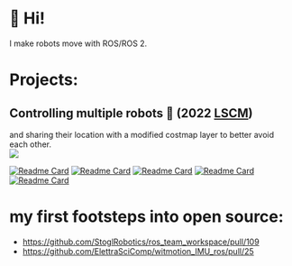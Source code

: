 
# 👋 Hi!
I make robots move with ROS/ROS 2.


# Projects:
## Controlling multiple robots 🤖 (2022 [LSCM](https://www.lscm.hk/eng/))
and sharing their location with a modified costmap layer to better avoid each other.  
![](https://github.com/JosefGst/lscm_deliverybot/blob/humble/images/split_screen_delivery.gif)


<!-- repos -->
[![Readme Card](https://github-readme-stats.vercel.app/api/pin/?username=josefgst&repo=urdf_basic_shapes)](https://github.com/JosefGst/urdf_basic_shapes)
[![Readme Card](https://github-readme-stats.vercel.app/api/pin/?username=josefgst&repo=a21_sonar)](https://github.com/JosefGst/a21_sonar)
[![Readme Card](https://github-readme-stats.vercel.app/api/pin/?username=josefgst&repo=rmdx_driver)](https://github.com/JosefGst/rmdx_driver)
[![Readme Card](https://github-readme-stats.vercel.app/api/pin/?username=josefgst&repo=zlac_ros2)](https://github.com/JosefGst/zlac_ros2)
[![Readme Card](https://github-readme-stats.vercel.app/api/pin/?username=josefgst&repo=detection2landmark)](https://github.com/JosefGst/detection2landmark)
<!-- [![Readme Card](https://github-readme-stats.vercel.app/api/pin/?username=josefgst&repo=lscm_deliverybot)](https://github.com/JosefGst/lscm_deliverybot) -->

<!-- states -->
<!-- <img src="https://github-readme-stats.vercel.app/api?username=josefgst&show_icons=true"/> -->
<!-- top languages used -->
<!-- <img src="https://github-readme-stats.vercel.app/api/top-langs?username=josefgst"/> -->
<!-- <img src="https://github-readme-streak-stats.herokuapp.com/?user=josefgst"/> -->


# my first footsteps into open source:
- https://github.com/StoglRobotics/ros_team_workspace/pull/109  
- https://github.com/ElettraSciComp/witmotion_IMU_ros/pull/25


<!---
JosefGst/JosefGst is a ✨ special ✨ repository because its `README.md` (this file) appears on your GitHub profile.
You can click the Preview link to take a look at your changes.
--->
